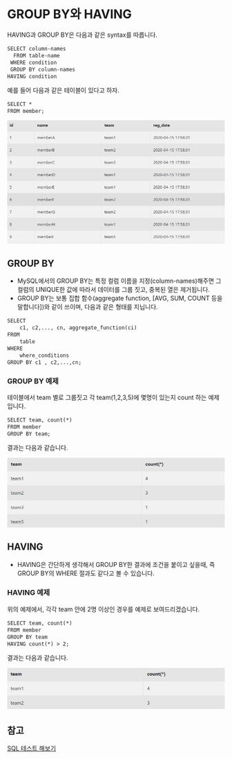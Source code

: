 # GROUP BY와 HAVING
HAVING과 GROUP BY은 다음과 같은 syntax를 따릅니다.

```
SELECT column-names
  FROM table-name
 WHERE condition
 GROUP BY column-names
HAVING condition
```


예를 들어 다음과 같은 테이블이 있다고 하자.

```
SELECT *
FROM member;
```

![db_sql_groupby_having_1](/images/ComputerScience/Database/Sql/db_sql_groupby_having_1.JPG)

## GROUP BY

* MySQL에서의 GROUP BY는 특정 컬럼 이름을 지정(column-names)해주면 그 컬럼의 UNIQUE한 값에 따라서 데이터를 그룹 짓고, 중복된 열은 제거됩니다.
* GROUP BY는 보통 집합 함수(aggregate function, [AVG, SUM, COUNT 등을 말합니다])와 같이 쓰이며, 다음과 같은 형태를 지닙니다.

```
SELECT
    c1, c2,..., cn, aggregate_function(ci)
FROM
    table
WHERE
    where_conditions
GROUP BY c1 , c2,...,cn;
```

### GROUP BY 예제
테이블에서 team 별로 그룹짓고 각 team(1,2,3,5)에 몇명이 있는지 count 하는 예제입니다. 

```
SELECT team, count(*)
FROM member
GROUP BY team;
```

결과는 다음과 같습니다.

![db_sql_groupby_having_2](/images/ComputerScience/Database/Sql/db_sql_groupby_having_2.JPG)

## HAVING
* HAVING은 간단하게 생각해서 GROUP BY한 결과에 조건을 붙이고 싶을때, 즉 GROUP BY의 WHERE 절과도 같다고 볼 수 있습니다.

### HAVING 예제
위의 예제에서, 각각 team 안에 2명 이상인 경우를 예제로 보여드리겠습니다.

``` 
SELECT team, count(*)
FROM member
GROUP BY team
HAVING count(*) > 2;
```

결과는 다음과 같습니다.

![db_sql_groupby_having_3](/images/ComputerScience/Database/Sql/db_sql_groupby_having_3.JPG)

## 참고
[SQL 테스트 해보기](https://sqltest.net/#988473)
